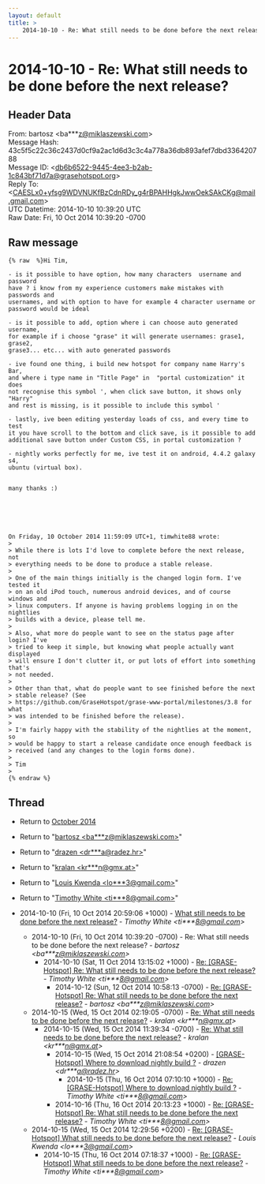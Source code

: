 ```yaml
---
layout: default
title: >
    2014-10-10 - Re: What still needs to be done before the next release?
---
```


# 2014-10-10 - Re: What still needs to be done before the next release?

## Header Data

From: bartosz \<ba***z@miklaszewski.com\><br>
Message Hash: 43c5f5c22c36c2437d0cf9a2ac1d6d3c3c4a778a36db893afef7dbd336420788<br>
Message ID: \<db6b6522-9445-4ee3-b2ab-1c843bf71d7a@grasehotspot.org\><br>
Reply To: \<CAESLx0+yfsg9WDVNUKfBzCdnRDy_g4rBPAHHgkJwwOekSAkCKg@mail.gmail.com\><br>
UTC Datetime: 2014-10-10 10:39:20 UTC<br>
Raw Date: Fri, 10 Oct 2014 10:39:20 -0700<br>

## Raw message

```
{% raw  %}Hi Tim,

- is it possible to have option, how many characters  username and password 
have ? i know from my experience customers make mistakes with passwords and 
usernames, and with option to have for example 4 character username or 
password would be ideal

- is it possible to add, option where i can choose auto generated username, 
for example if i choose "grase" it will generate usernames: grase1, grase2, 
grase3... etc... with auto generated passwords

- ive found one thing, i build new hotspot for company name Harry's Bar, 
and where i type name in "Title Page" in  "portal customization" it does 
not recognise this symbol ', when click save button, it shows only "Harry" 
and rest is missing, is it possible to include this symbol '

- lastly, ive been editing yesterday loads of css, and every time to test 
it you have scroll to the bottom and click save, is it possible to add 
additional save button under Custom CSS, in portal customization ?

- nightly works perfectly for me, ive test it on android, 4.4.2 galaxy s4, 
ubuntu (virtual box).


many thanks :)






On Friday, 10 October 2014 11:59:09 UTC+1, timwhite88 wrote:
>
> While there is lots I'd love to complete before the next release, not 
> everything needs to be done to produce a stable release.
>
> One of the main things initially is the changed login form. I've tested it 
> on an old iPod touch, numerous android devices, and of course windows and 
> linux computers. If anyone is having problems logging in on the nightlies 
> builds with a device, please tell me.
>
> Also, what more do people want to see on the status page after login? I've 
> tried to keep it simple, but knowing what people actually want displayed 
> will ensure I don't clutter it, or put lots of effort into something that's 
> not needed.
>
> Other than that, what do people want to see finished before the next 
> stable release? (See 
> https://github.com/GraseHotspot/grase-www-portal/milestones/3.8 for what 
> was intended to be finished before the release).
>
> I'm fairly happy with the stability of the nightlies at the moment, so 
> would be happy to start a release candidate once enough feedback is 
> received (and any changes to the login forms done).
>
> Tim
>
{% endraw %}
```

## Thread

+ Return to [October 2014](/archive/2014/10)

+ Return to "[bartosz <ba***z<span>@</span>miklaszewski.com>](/authors/ba___z_at_miklaszewski_com)"
+ Return to "[drazen <dr***a<span>@</span>radez.hr>](/authors/dr___a_at_radez_hr)"
+ Return to "[kralan <kr***n<span>@</span>gmx.at>](/authors/kr___n_at_gmx_at)"
+ Return to "[Louis Kwenda <lo***3<span>@</span>gmail.com>](/authors/lo___3_at_gmail_com)"
+ Return to "[Timothy White <ti***8<span>@</span>gmail.com>](/authors/ti___8_at_gmail_com)"

+ 2014-10-10 (Fri, 10 Oct 2014 20:59:06 +1000) - [What still needs to be done before the next release?](/archive/2014/10/97abfcf00cdf1485463b4fafb62a1c09c767c0b4a4c7aa26b67aafd392d7424d) - _Timothy White \<ti***8@gmail.com\>_
  + 2014-10-10 (Fri, 10 Oct 2014 10:39:20 -0700) - Re: What still needs to be done before the next release? - _bartosz \<ba***z@miklaszewski.com\>_
    + 2014-10-10 (Sat, 11 Oct 2014 13:15:02 +1000) - [Re: [GRASE-Hotspot] Re: What still needs to be done before the next release?](/archive/2014/10/d69f5c14f105ad79143f12195c5578cc6f62947ff0f09a397f650dbf17d872a3) - _Timothy White \<ti***8@gmail.com\>_
      + 2014-10-12 (Sun, 12 Oct 2014 10:58:13 -0700) - [Re: [GRASE-Hotspot] Re: What still needs to be done before the next release?](/archive/2014/10/523865f6d2d13b104ef54c32968d9c8868c12d954b8182d597ebc57405c57509) - _bartosz \<ba***z@miklaszewski.com\>_
  + 2014-10-15 (Wed, 15 Oct 2014 02:19:05 -0700) - [Re: What still needs to be done before the next release?](/archive/2014/10/fd4b9613bb24734b18f5188103b2e7f0aeba48150f120ded2075fbf8bed61b8e) - _kralan \<kr***n@gmx.at\>_
    + 2014-10-15 (Wed, 15 Oct 2014 11:39:34 -0700) - [Re: What still needs to be done before the next release?](/archive/2014/10/c6d6dba270d9c05bfa083cf598d58cf52784ed6bc0b5c5df12e3df5e8b96c159) - _kralan \<kr***n@gmx.at\>_
      + 2014-10-15 (Wed, 15 Oct 2014 21:08:54 +0200) - [[GRASE-Hotspot] Where to download nightly build ?](/archive/2014/10/c662a42b5b8c295900808ffcdf2c67395d7730f72071168aeac7123daaff5139) - _drazen \<dr***a@radez.hr\>_
        + 2014-10-15 (Thu, 16 Oct 2014 07:10:10 +1000) - [Re: [GRASE-Hotspot] Where to download nightly build ?](/archive/2014/10/a14774f75a42c3dccf0fd5a284a5b99ba938e9b306a33034e908224bc4240d4e) - _Timothy White \<ti***8@gmail.com\>_
      + 2014-10-16 (Thu, 16 Oct 2014 20:13:23 +1000) - [Re: [GRASE-Hotspot] Re: What still needs to be done before the next release?](/archive/2014/10/395784c2f1bb7297f7a3cd5cbcae5a01808e6706f47abf7dd4da43f10c2a347a) - _Timothy White \<ti***8@gmail.com\>_
  + 2014-10-15 (Wed, 15 Oct 2014 12:29:56 +0200) - [Re: [GRASE-Hotspot] What still needs to be done before the next release?](/archive/2014/10/9ad1a945beb1c67157ecc2f4471d2264e97ff333e47eb727ba1cff34a1b20de0) - _Louis Kwenda \<lo***3@gmail.com\>_
    + 2014-10-15 (Thu, 16 Oct 2014 07:18:37 +1000) - [Re: [GRASE-Hotspot] What still needs to be done before the next release?](/archive/2014/10/3493e89653d53b56fc05d983d68e02187dd4942be0ce32b95cf10e69a1bb30d4) - _Timothy White \<ti***8@gmail.com\>_

